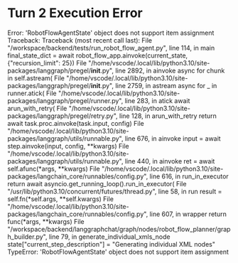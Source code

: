 # Turn 2 Execution Error

Error: 'RobotFlowAgentState' object does not support item assignment
Traceback: Traceback (most recent call last):
  File "/workspace/backend/tests/run_robot_flow_agent.py", line 114, in main
    final_state_dict = await robot_flow_app.ainvoke(current_state, {"recursion_limit": 25})
  File "/home/vscode/.local/lib/python3.10/site-packages/langgraph/pregel/__init__.py", line 2892, in ainvoke
    async for chunk in self.astream(
  File "/home/vscode/.local/lib/python3.10/site-packages/langgraph/pregel/__init__.py", line 2759, in astream
    async for _ in runner.atick(
  File "/home/vscode/.local/lib/python3.10/site-packages/langgraph/pregel/runner.py", line 283, in atick
    await arun_with_retry(
  File "/home/vscode/.local/lib/python3.10/site-packages/langgraph/pregel/retry.py", line 128, in arun_with_retry
    return await task.proc.ainvoke(task.input, config)
  File "/home/vscode/.local/lib/python3.10/site-packages/langgraph/utils/runnable.py", line 676, in ainvoke
    input = await step.ainvoke(input, config, **kwargs)
  File "/home/vscode/.local/lib/python3.10/site-packages/langgraph/utils/runnable.py", line 440, in ainvoke
    ret = await self.afunc(*args, **kwargs)
  File "/home/vscode/.local/lib/python3.10/site-packages/langchain_core/runnables/config.py", line 616, in run_in_executor
    return await asyncio.get_running_loop().run_in_executor(
  File "/usr/lib/python3.10/concurrent/futures/thread.py", line 58, in run
    result = self.fn(*self.args, **self.kwargs)
  File "/home/vscode/.local/lib/python3.10/site-packages/langchain_core/runnables/config.py", line 607, in wrapper
    return func(*args, **kwargs)
  File "/workspace/backend/langgraphchat/graph/nodes/robot_flow_planner/graph_builder.py", line 79, in generate_individual_xmls_node
    state["current_step_description"] = "Generating individual XML nodes"
TypeError: 'RobotFlowAgentState' object does not support item assignment
